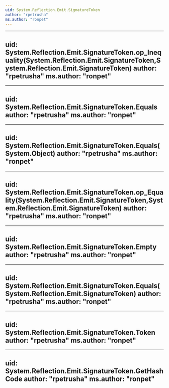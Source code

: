 ```yaml
---
uid: System.Reflection.Emit.SignatureToken
author: "rpetrusha"
ms.author: "ronpet"
---
```


---
uid: System.Reflection.Emit.SignatureToken.op_Inequality(System.Reflection.Emit.SignatureToken,System.Reflection.Emit.SignatureToken)
author: "rpetrusha"
ms.author: "ronpet"
---

---
uid: System.Reflection.Emit.SignatureToken.Equals
author: "rpetrusha"
ms.author: "ronpet"
---

---
uid: System.Reflection.Emit.SignatureToken.Equals(System.Object)
author: "rpetrusha"
ms.author: "ronpet"
---

---
uid: System.Reflection.Emit.SignatureToken.op_Equality(System.Reflection.Emit.SignatureToken,System.Reflection.Emit.SignatureToken)
author: "rpetrusha"
ms.author: "ronpet"
---

---
uid: System.Reflection.Emit.SignatureToken.Empty
author: "rpetrusha"
ms.author: "ronpet"
---

---
uid: System.Reflection.Emit.SignatureToken.Equals(System.Reflection.Emit.SignatureToken)
author: "rpetrusha"
ms.author: "ronpet"
---

---
uid: System.Reflection.Emit.SignatureToken.Token
author: "rpetrusha"
ms.author: "ronpet"
---

---
uid: System.Reflection.Emit.SignatureToken.GetHashCode
author: "rpetrusha"
ms.author: "ronpet"
---
